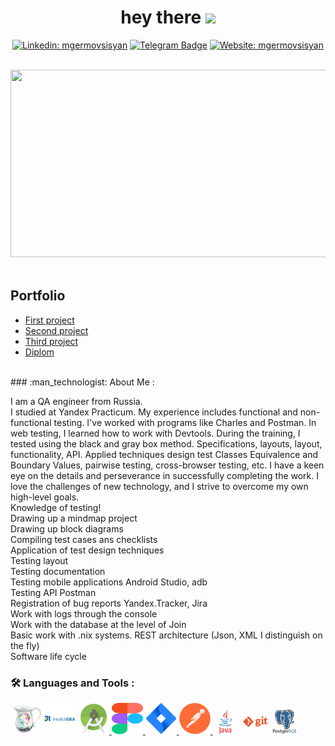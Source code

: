 <h1 align="center">
  hey there
  <img src="https://media.giphy.com/media/hvRJCLFzcasrR4ia7z/giphy.gif" width="30px"/>
</h1>
<div id="badges" align="center">

[![Linkedin: mgermovsisyan](https://img.shields.io/badge/-LinkedIn-0e76a8?style=flat-square&logo=Linkedin&logoColor=white)](https://www.linkedin.com/in/mger-movsisyan-0b3115231/)
[![Telegram Badge](https://img.shields.io/badge/-Telegram-0088cc?style=flat-square&logo=Telegram&logoColor=white)](https://t.me/movsisyanmger)
[![Website: mgermovsisyan](https://img.shields.io/badge/HH-3b5998?style=flat-square&logo=headhunter&logoColor=white)](https://hh.ru/resume/83978ca6ff0b53aded0039ed1f456765633751)
<!--[![Instagram: mgermovsisyan](https://img.shields.io/badge/-Instagram-e4405f?style=flat-square&logo=Instagram&logoColor=white)](https://instagram.com/qa.jenna/)-->
</div>
<div align="center">
<img src="https://komarev.com/ghpvc/?username=your-github-username&style=flat-square&color=blue" alt=""/>
  </div>
<div align="center">
  <img src="https://media.giphy.com/media/dWesBcTLavkZuG35MI/giphy.gif" width="600" height="300"/>
</div>
<div> <br>
    
## Portfolio 
  -  [First project](https://github.com/mmovsesyan/Test-projects/blob/main/%D0%9C%D0%BE%D0%B2%D1%81%D0%B8%D1%81%D1%8F%D0%BD%20%D0%9C%D0%B3%D0%B5%D1%80%2045%D1%8F%20%D0%BA%D0%BE%D0%B3%D0%BE%D1%80%D1%82%D0%B0%201%D1%8B%D0%B9%20%D1%81%D0%BF%D1%80%D0%B8%D0%BD%D1%82%20.xlsx)
  -  [Second project](https://github.com/mmovsesyan/Test-projects/blob/main/%D0%9C%D0%B3%D0%B5%D1%80%20%D0%9C%D0%BE%D0%B2%D1%81%D0%B8%D1%81%D1%8F%D0%BD%2045%20%D1%8F%20%D0%BA%D0%BE%D0%B3%D0%BE%D1%80%D1%82%D0%B0%202-%D0%B9%20%D1%81%D0%BF%D1%80%D0%B8%D0%BD%D1%82.xlsx)
  -  [Third project](https://github.com/mmovsesyan/Test-projects/blob/main/%D0%9C%D0%B3%D0%B5%D1%80%20%D0%9C%D0%BE%D0%B2%D1%81%D0%B8%D1%81%D1%8F%D0%BD%20-%203%20-%20%D0%B9%20%D1%81%D0%BF%D1%80%D0%B8%D0%BD%D1%82%2045%D1%8F%20%D0%BA%D0%BE%D0%B3%D0%BE%D1%80%D1%82%D0%B0.xlsx)
  -  [Diplom](https://github.com/mmovsesyan/Test-projects/blob/main/%D0%9C%D0%BE%D0%B2%D1%81%D0%B8%D1%81%D1%8F%D0%BD%20%D0%9C%D0%B3%D0%B5%D1%80%2045%20%D0%B0%D1%8F%20%D0%BA%D0%BE%D0%B3%D0%BE%D1%80%D1%82%D0%B0%20-%20%D0%B4%D0%B8%D0%BF%D0%BB%D0%BE%D0%BC.xlsx)
<br>
### :man_technologist: About Me :

I am a QA engineer from Russia. <br>
I studied at Yandex Practicum. My experience includes functional and non-functional testing. I've worked with
programs like Charles and Postman. In web testing, I learned how to work with Devtools. During the training, I tested
using the black and gray box method. Specifications, layouts, layout, functionality, API. Applied techniques design
test Classes Equivalence and Boundary Values, pairwise testing, cross-browser testing, etc. I have a keen eye on the
details and perseverance in successfully completing the work. I love the challenges of new technology, and I strive
to overcome my own high-level goals. <br>
Knowledge of testing! <br>
Drawing up a mindmap project <br>
Drawing up block diagrams <br>
Compiling test cases ans checklists <br>
Application of test design techniques <br>
Testing layout <br>
Testing documentation <br>
Testing mobile applications Android Studio, adb <br>
Testing API Postman <br>
Registration of bug reports Yandex.Tracker, Jira <br>
Work with logs through the console <br>
Work with the database at the level of Join <br>
Basic work with .nix systems. REST architecture (Json, XML I distinguish on the fly) <br>
Software life cycle <br>


### :hammer_and_wrench: Languages and Tools :
  </div>
<div>
<!--<a href="https://qase.io/">
<img src="https://github.com/qajenna/qajenna/blob/main/icons/Qase.io.png" alt="Qase.io" width="50" height="50" />
</a>
<a href="https://testit.software/">
<img src="https://github.com/qajenna/qajenna/blob/main/icons/TestIT.png" alt="TestIT" width="50" height="50" />
</a>
<a>
<img src="https://github.com/qajenna/qajenna/blob/main/icons/TestRail.png" alt="TestRail" width="50" height="50" />
</a>
<a>
<img src="https://github.com/qajenna/qajenna/blob/main/icons/Zephyr.png" alt="Zephyr" width="50" height="50" />
</a>-->
<a>
<img src="https://github.com/qajenna/qajenna/blob/main/icons/Charles.png" alt="Charles" width="50" height="50" />
</a>
<!--<a href="https://www.telerik.com/fiddler">
<img src="https://github.com/qajenna/qajenna/blob/main/icons/Fiddler.png" alt="Fiddler" width="50" height="50" /> 
</a>
<a href="https://proxyman.io/">
<img src="https://github.com/qajenna/qajenna/blob/main/icons/Proxyman.png" alt="Proxyman" width="50" height="50" /> 
</a>
<a href="https://grafana.com/">
<img src="https://github.com/qajenna/qajenna/blob/main/icons/Grafana.png" alt="Grafana" width="50" height="50" />
</a>-->
<!--<a href="https://firebase.google.com/">
<img src="https://github.com/qajenna/qajenna/blob/main/icons/Firebase.png" alt="Firebase" width="50" height="50" /> 
</a>
<a href="https://sentry.io/welcome/">
<img src="https://github.com/qajenna/qajenna/blob/main/icons/Sentry.png" alt="Sentry" width="50" height="50" />
</a>-->
<!--<a href="https://amplitude.com/">
<img src="https://github.com/qajenna/qajenna/blob/main/icons/Amplitude.png" alt="Sentry" width="90" height="50" />
</a>-->
<!--<a href="https://codemagic.io/">
<img src="https://github.com/qajenna/qajenna/blob/main/icons/Codemagic.png" alt="Codemagic" width="50" height="50" /> 
</a>-->
<a>
<img src="https://github.com/devicons/devicon/blob/master/icons/intellij/intellij-original-wordmark.svg" alt="Teamcity" width="50" height="50" />
</a>
<!--<a href="https://developer.apple.com/testflight/">
<img src="https://github.com/qajenna/qajenna/blob/main/icons/Testflight.png" alt="Testflight" width="50" height="50" />
</a>--> 
<!--<a href="https://developer.apple.com/xcode/">
<img src="https://github.com/qajenna/qajenna/blob/main/icons/Xcode.png" alt="Xcode" width="50" height="50" />
</a>--> 
<a href="https://developer.android.com/studio">
<img src="https://github.com/qajenna/qajenna/blob/main/icons/Android%20Studio.png" alt="Android Studio" width="50" height="50" />
</a>
<a href="https://figma.com">
<img src="https://github.com/qajenna/qajenna/blob/main/icons/Figma.svg" alt="Figma" width="50" height="50" /> 
</a>
<!--<a href="https://zeplin.io/">
<img src="https://github.com/qajenna/qajenna/blob/main/icons/Zeplin.png" alt="Zeplin" width="50" height="50" /> 
</a>-->
<a href="https://www.atlassian.com/software/jira">
<img src="https://github.com/qajenna/qajenna/blob/main/icons/Jira.png" alt="Jira" width="50" height="50" />
</a>
<a href="https://www.postman.com/">
<img src="https://github.com/qajenna/qajenna/blob/main/icons/Postman.png" alt="Postman" width="50" height="50" />
</a>
<!--<a href="https://swagger.io/">
<img src="https://github.com/qajenna/qajenna/blob/main/icons/swagger.png" alt="Swagger" width="50" height="50" />
</a>
<a href="https://localizely.com/">
<img src="https://github.com/qajenna/qajenna/blob/main/icons/localizely.png" alt="Localizely" width="100" height="50" />
</a>-->
  <img src="https://github.com/devicons/devicon/blob/master/icons/java/java-original-wordmark.svg" title="Java" alt="Java" width="40" height="40"/>&nbsp;
  <img src="https://github.com/devicons/devicon/blob/master/icons/git/git-plain-wordmark.svg" title="React" alt="React" width="40" height="40"/>&nbsp;
  <img src="https://github.com/devicons/devicon/blob/master/icons/postgresql/postgresql-original-wordmark.svg" title="Spring" alt="Spring" width="40" height="40"/>
</div>
